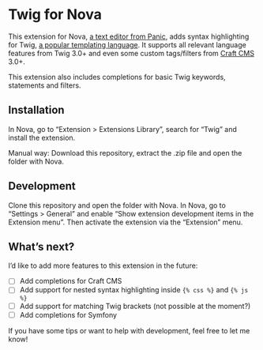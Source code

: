 # Twig for Nova

This extension for Nova, [a text editor from Panic](https://nova.app/), adds syntax highlighting for Twig, [a popular templating language](https://twig.symfony.com/). It supports all relevant language features from Twig 3.0+ and even some custom tags/filters from [Craft CMS](https://craftcms.com/) 3.0+.

This extension also includes completions for basic Twig keywords, statements and filters.

## Installation

In Nova, go to “Extension > Extensions Library”, search for “Twig” and install the extension.

Manual way: Download this repository, extract the .zip file and open the folder with Nova.

## Development

Clone this repository and open the folder with Nova. In Nova, go to “Settings > General” and enable “Show extension development items in the Extension menu”. Then activate the extension via the “Extension” menu.

## What’s next?

I’d like to add more features to this extension in the future:

- [ ] Add completions for Craft CMS
- [ ] Add support for nested syntax highlighting inside `{% css %}` and `{% js %}`
- [ ] Add support for matching Twig brackets (not possible at the moment?)
- [ ] Add completions for Symfony

If you have some tips or want to help with development, feel free to let me know!
